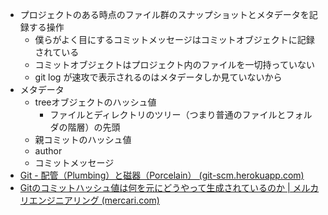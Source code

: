 - プロジェクトのある時点のファイル群のスナップショットとメタデータを記録する操作
	- 僕らがよく目にするコミットメッセージはコミットオブジェクトに記録されている
	- コミットオブジェクトはプロジェクト内のファイルを一切持っていない
	- git log が速攻で表示されるのはメタデータしか見ていないから
- メタデータ
	- treeオブジェクトのハッシュ値
		- ファイルとディレクトリのツリー（つまり普通のファイルとフォルダの階層）の先頭
	- 親コミットのハッシュ値
	- author
	- コミットメッセージ
- [Git - 配管（Plumbing）と磁器（Porcelain） (git-scm.herokuapp.com)](http://git-scm.herokuapp.com/book/ja/v2/Git%E3%81%AE%E5%86%85%E5%81%B4-%E9%85%8D%E7%AE%A1%EF%BC%88Plumbing%EF%BC%89%E3%81%A8%E7%A3%81%E5%99%A8%EF%BC%88Porcelain%EF%BC%89)
- [Gitのコミットハッシュ値は何を元にどうやって生成されているのか | メルカリエンジニアリング (mercari.com)](https://engineering.mercari.com/blog/entry/2016-02-08-173000/)
